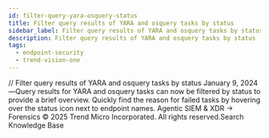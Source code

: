```yaml
---
id: filter-query-yara-osquery-status
title: Filter query results of YARA and osquery tasks by status
sidebar_label: Filter query results of YARA and osquery tasks by status
description: Filter query results of YARA and osquery tasks by status
tags:
  - endpoint-security
  - trend-vision-one
---
```


/*<![CDATA[*/ $('#title').html($('meta[name=map-description]').attr('content')); /*]]>*/ Filter query results of YARA and osquery tasks by status January 9, 2024—Query results for YARA and osquery tasks can now be filtered by status to provide a brief overview. Quickly find the reason for failed tasks by hovering over the status icon next to endpoint names. Agentic SIEM & XDR → Forensics © 2025 Trend Micro Incorporated. All rights reserved.Search Knowledge Base